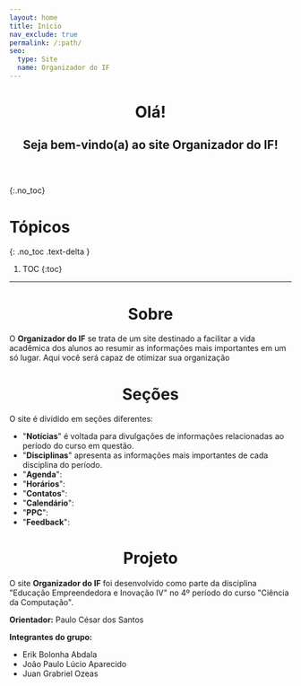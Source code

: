 ```yaml
---
layout: home
title: Início
nav_exclude: true
permalink: /:path/
seo:
  type: Site
  name: Organizador do IF
---
```


<h1 align="center"><span style='font-weight: bold;'>Olá!</span></h1>
<h2 align="center" style="margin-bottom: 60px;">Seja bem-vindo(a) ao site<span style='font-weight: bold;'> Organizador do IF</span>!</h2>

{:.no_toc}

# Tópicos
{: .no_toc .text-delta }

1. TOC
{:toc}

---

# <center>Sobre</center>

O **Organizador do IF** se trata de um site destinado a facilitar a vida acadêmica dos alunos ao resumir as informações mais importantes em um só lugar. Aqui você será capaz de otimizar sua organização 

# <center>Seções</center>

O site é dividido em seções diferentes:

- "**Notícias**" é voltada para divulgações de informações relacionadas ao período do curso em questão.
- "**Disciplinas**" apresenta as informações mais importantes de cada disciplina do período.
- "**Agenda**":
- "**Horários**":
- "**Contatos**":
- "**Calendário**":
- "**PPC**":
- "**Feedback**":

# <h1 align="center">Projeto</h1>

O site **Organizador do IF** foi desenvolvido como parte da disciplina "Educação Empreendedora e Inovação IV" no 4º período do curso "Ciência da Computação".

**Orientador:** Paulo César dos Santos

**Integrantes do grupo:**

- Erik Bolonha Abdala
- João Paulo Lúcio Aparecido
- Juan Grabriel Ozeas
